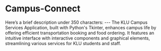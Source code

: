 # Campus-Connect
Here’s a brief description under 350 characters:  ---  The KLU Campus Services Application, built with Python's Tkinter, enhances campus life by offering efficient transportation booking and food ordering. It features an intuitive interface with interactive components and graphical elements, streamlining various services for KLU students and staff.
